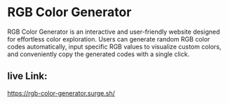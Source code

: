 # RGB Color Generator

RGB Color Generator is an interactive and user-friendly website designed for effortless color exploration. Users can generate random RGB color codes automatically, input specific RGB values to visualize custom colors, and conveniently copy the generated codes with a single click.

## live Link:

https://rgb-color-generator.surge.sh/

